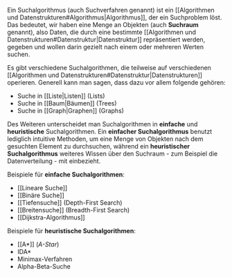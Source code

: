 Ein Suchalgorithmus (auch Suchverfahren genannt) ist ein [[Algorithmen und Datenstrukturen#Algorithmus|Algorithmus]], der ein Suchproblem löst. Das bedeutet, wir haben eine Menge an Objekten (auch **Suchraum** genannt), also Daten, die durch eine bestimmte [[Algorithmen und Datenstrukturen#Datenstruktur|Datenstruktur]] repräsentiert werden, gegeben und wollen darin gezielt nach einem oder mehreren Werten suchen.

Es gibt verschiedene Suchalgorithmen, die teilweise auf verschiedenen [[Algorithmen und Datenstrukturen#Datenstruktur|Datenstrukturen]] operieren. Generell kann man sagen, dass dazu vor allem folgende gehören:
- Suche in [[Liste|Listen]] (Lists)
- Suche in [[Baum|Bäumen]] (Trees)
- Suche in [[Graph|Graphen]] (Graphs)

Des Weiteren unterscheidet man Suchalgorithmen in **einfache** und **heuristische** Suchalgorithmen. Ein **einfacher Suchalgorithmus** benutzt lediglich intuitive Methoden, um eine Menge von Objekten nach dem gesuchten Element zu durchsuchen, während ein **heuristischer Suchalgorithmus** weiteres Wissen über den Suchraum - zum Beispiel die Datenverteilung - mit einbezieht.

Beispiele für **einfache Suchalgorithmen**:
- [[Lineare Suche]]
- [[Binäre Suche]]
- [[Tiefensuche]] (Depth-First Search)
- [[Breitensuche]] (Breadth-First Search)
- [[Dijkstra-Algorithmus]]

Beispiele für **heuristische Suchalgorithmen**:
- [[A*]] (*A-Star*)
- IDA*
- Minimax-Verfahren
- Alpha-Beta-Suche
